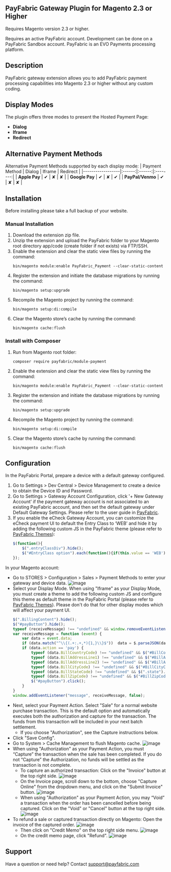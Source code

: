 ## PayFabric Gateway Plugin for Magento 2.3 or Higher
Requires Magento version 2.3 or higher.

Requires an active PayFabric account. Development can be done on a PayFabric Sandbox account. PayFabric is an EVO Payments processing platform.

## Description
PayFabric gateway extension allows you to add PayFabric payment processing capabilities into Magento 2.3 or higher without any custom coding.

## Display Modes
The plugin offers three modes to present the Hosted Payment Page:
- **Dialog**
- **Iframe**
- **Redirect**

## Alternative Payment Methods
Alternative Payment Methods supported by each display mode:
| Payment Method   | Dialog | Iframe | Redirect |
|------------------|:------:|:------:|:--------:|
| **Apple Pay**    | ✔      | ✘      | ✘        |
| **Google Pay**   | ✔      | ✘      | ✔        |
| **PayPal/Venmo** | ✔      | ✘      | ✘        |

## Installation
Before installing please take a full backup of your website.

### Manual Installation
1. Download the extension zip file.
2. Unzip the extension and upload the PayFabric folder to your Magento root directory app/code (create folder if not exists) via FTP/SSH.
3. Enable the extension and clear the static view files by running the command:
    ```
    bin/magento module:enable PayFabric_Payment --clear-static-content
    ```
4. Register the extension and initiate the database migrations by running the command:
    ```
    bin/magento setup:upgrade
    ```
5. Recompile the Magento project by running the command:
    ```
    bin/magento setup:di:compile
    ```
6. Clear the Magento store’s cache by running the command:
    ```
    bin/magento cache:flush
    ```

### Install with Composer
1. Run from Magento root folder:
    ```
    composer require payfabric/module-payment
    ```
2. Enable the extension and clear the static view files by running the command:
    ```
    bin/magento module:enable PayFabric_Payment --clear-static-content
    ```
3. Register the extension and initiate the database migrations by running the command:
    ```
    bin/magento setup:upgrade
    ```
4. Recompile the Magento project by running the command:
    ```
    bin/magento setup:di:compile
    ```
5. Clear the Magento store’s cache by running the command:
    ```
    bin/magento cache:flush
    ```

## Configuration
In the PayFabric Portal, prepare a device with a default gateway configured.

1. Go to Settings > Dev Central > Device Management to create a device to obtain the Device ID and Password.
2. Go to Settings > Gateway Account Configuration, click '+ New Gateway Account' if the payment gateway account is not associated to an existing PayFabric account, and then set the default gateway under Default Gateway Settings. Please refer to the user guide in [PayFabric](https://github.com/PayFabric/Portal/blob/master/PayFabric/README.md "PayFabric").
3. If you enable the eCheck Gateway Account, you can customize the eCheck payment UI to default the Entry Class to ‘WEB’ and hide it by adding the following custom JS in the PayFabric theme (please refer to [PayFabric Themes](https://github.com/PayFabric/Portal/blob/master/PayFabric/Sections/Themes.md "Themes")):
    ```javascript
    $(function(){
        $(".entryClassDiv").hide();
        $("#EntryClass option").each(function(){if(this.value == 'WEB') this.selected = true; else this.selected = false;});
    });
    ```

In your Magento account:
* Go to STORES > Configuration > Sales > Payment Methods to enter your gateway and device data.
![image](ScreenShots/setting_admin.png)
* Select your Display Mode. When using "Iframe" as your Display Mode, you must create a theme to add the following custom JS and configure this theme as default theme in the PayFabric Portal (please refer to [PayFabric Themes](https://github.com/PayFabric/Portal/blob/master/PayFabric/Sections/Themes.md "Themes")). Please don't do that for other display modes which will affect your payment UI.
    ```javascript
    $(".BillingContent").hide();
    $("#payButton").hide();
    typeof (receiveMessage) !== "undefined" && window.removeEventListener("message", receiveMessage, false);
    var receiveMessage = function (event) {
        var data = event.data;
        if (data.match("^\\{(.+:.+,*){1,}\\}$"))  data = $.parseJSON(data);
        if (data.action == 'pay') {
            typeof (data.BillCountryCode) !== "undefined" && $("#BillCountryCode").val($("#BillCountryCode").find("option[value^=" + data.BillCountryCode + "]").val()).trigger('change');
            typeof (data.BillAddressLine1) !== "undefined" && $("#BillAddressLine1").val(data.BillAddressLine1);
            typeof (data.BillAddressLine2) !== "undefined" && $("#BillAddressLine2").val(data.BillAddressLine2);
            typeof (data.BillCityCode) !== "undefined" && $("#BillCityCode").val(data.BillCityCode);
            typeof (data.BillStateCode) !== "undefined" && $(".state").val($("#BillStateCode").find("option[value^=" + data.BillStateCode + "]").val() || data.BillStateCode);
            typeof (data.BillZipCode) !== "undefined" && $("#BillZipCode").val(data.BillZipCode);
            $("#payButton").click();
        }
    }
    window.addEventListener("message", receiveMessage, false);
    ```
* Next, select your Payment Action. Select "Sale" for a normal website purchase transaction. This is the default option and automatically executes both the authorization and capture for the transaction. The funds from this transaction will be included in your next batch settlement.
    * If you choose "Authorization", see the Capture instructions below.
* Click "Save Config".
* Go to System > Cache Management to flush Magento cache.
![image](ScreenShots/cache_admin.png)
* When using "Authorization" as your Payment Action, you must “Capture” the transaction when the sale has been completed. If you do not “Capture” the Authorization, no funds will be settled as the transaction is not complete.
    * To capture an authorized transaction: Click on the "Invoice" button at the top right side.
    ![image](ScreenShots/invoice_create_admin.png)
    * On the Invoice page, scroll down to the bottom, choose "Capture Online" from the dropdown menu, and click on the "Submit Invoice" button.
    ![image](ScreenShots/capture_admin.png)
    * When using "Authorization" as your Payment Action, you may “Void” a transaction when the order has been cancelled before being captured. Click on the "Void" or "Cancel" button at the top right side.
    ![image](ScreenShots/void_admin.png)
* To refund a sale or captured transaction directly on Magento: Open the invoice of the captured order.
    ![image](ScreenShots/invoice_admin.png)
    * Then click on "Credit Memo" on the top right side menu.
    ![image](ScreenShots/creditmemo_admin.png)
    * On the credit memo page, click "Refund".
    ![image](ScreenShots/refund_admin.png)

## Support
Have a question or need help? Contact support@payfabric.com
